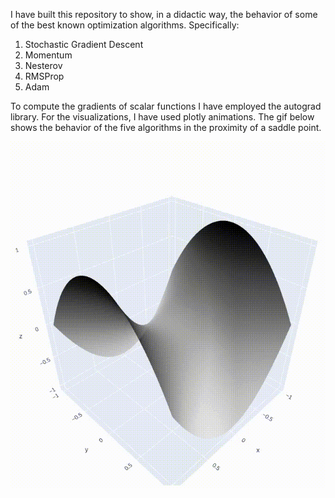 I have built this repository to show, in a didactic way,
the behavior of some of the best known optimization algorithms.
Specifically:

1. Stochastic Gradient Descent
2. Momentum
3. Nesterov
4. RMSProp
5. Adam

To compute the gradients of scalar functions I have employed 
the autograd library. For the visualizations, I have used plotly animations.
The gif below shows the behavior of the five algorithms in the proximity of a saddle point. 



![Saddle Point](images/plotly_saddle.gif)

